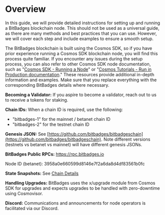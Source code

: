 # Overview

In this guide, we will provide detailed instructions for setting up and running a BitBadges blockchain node. This should not be used as a universal guide, as there are many methods and best practices that you can use. However, we will cover each step and include examples to ensure a smooth setup.

The BitBadges blockchain is built using the Cosmos SDK, so if you have prior experience running a Cosmos SDK blockchain node, you will find this process quite familiar. If you encounter any issues during the setup process, you can also refer to other Cosmos SDK node documentation, such as "[Cosmos SDK - Running a Node](https://docs.cosmos.network/main/user/run-node/run-node)" or "[Cosmos Tutorials - Run in Production documentation](https://tutorials.cosmos.network/tutorials/9-path-to-prod/1-overview.html)." These resources provide additional in-depth information and examples. Make sure that you replace everything with the corresponding BitBadges details where necessary.

**Becoming a Validator:** If you aspire to become a validator, reach out to us to receive a tokens for staking.

**Chain IDs:** When a chain ID is required, use the following:

* "bitbadges-1" for the mainnet / betanet chain ID
* "bitbadges-2" for the testnet chain ID

**Genesis JSON:** See [https://github.com/bitbadges/bitbadgeschain](https://github.com/bitbadges/bitbadgeschain). Note different versions (testnets vs betanet vs mainnet) will have different genesis JSONs.

**BitBadges Public RPCs:** https://rpc.bitbadges.io

Node ID (betanet): 3958a0e660599d8146e7f2a6da8d4df83561b0fc

**State Snapshots:** See [Chain Details](../chain-details.md)

**Handling Upgrades:** BitBadges uses the x/upgrade module from Cosmos SDK for upgrades and expects upgrades to be handled with zero-downtime using Cosmovisor.

**Discord:** Communications and announcements for node operators is facilitated via our Discord.
